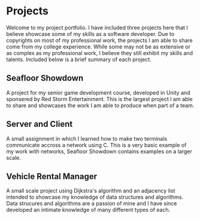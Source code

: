 # Projects

Welcome to my project portfolio. I have included three projects here that I believe showcase some of my skills as a software developer. Due to copyrights on most of my professional work, the projects I am able to share come from my college experience. While some may not be as extensive or as complex as my professional work, I believe they still exhibit my skills and talents. Included below is a brief summary of each project.

## Seafloor Showdown
A project for my senior game development course, developed in Unity and sponsered by Red Storm Entertainment. This is the largest project I am able to share and showcases the work I am able to produce when part of a team.

## Server and Client
A small assignment in which I learned how to make two terminals communicate accross a network using C. This is a very basic example of my work with networks, Seafloor Showdown contains examples on a larger scale.

## Vehicle Rental Manager
A small scale project using Dijkstra's algorithm and an adjacency list intended to showcase my knowledge of data structures and algorithms. Data strucures and algorithms are a passion of mine and I have since developed an intimate knowledge of many different types of each.
